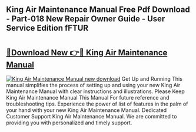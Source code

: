 ## King Air Maintenance Manual Free Pdf Download - Part-018 New Repair Owner Guide - User Service Edition fFTUR

# <h2><a href="http://bc2500.oget.top/?id=King+Air+Maintenance+Manual">🔗Download New 👉🔴 King Air Maintenance Manual</a></h2>

[![King Air Maintenance Manual new download](https://i.imgur.com/5g1atiW.png)](http://bc2500.oget.top/?id=King+Air+Maintenance+Manual)
Get Up and Running This manual simplifies the process of setting up and using your new King Air Maintenance Manual with clear instructions and illustrations. Please Keep King Air Maintenance Manual This Manual For future reference and troubleshooting tips. Experience the power of list of features in the palm of your hand with your new King Air Maintenance Manual. Dedicated Customer Support King Air Maintenance Manual. We are committed to providing you with personalized and timely support.
